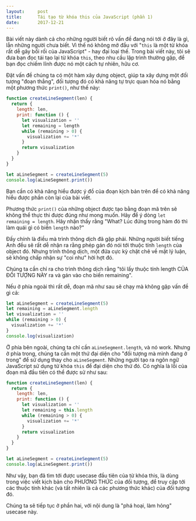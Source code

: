 ```yaml
---
layout:     post
title:      Tái tạo từ khóa this của JavaScript (phần 1)
date:       2017-12-21
---
```


Bài viết này dành cả cho những người biết rõ vấn đề đang nói tới ở đây là gì, lẫn những
người chưa biết. Vì thế nó không mở đầu với "`this` là một từ khóa rất dễ gây bối rối
của JavaScript" - hay đại loại thế. Trong bài viết này, tôi sẽ đưa bạn đọc tái tạo lại
từ khóa `this`, theo nhu cầu lập trình thường gặp, để bạn đọc chiếm lĩnh được nó một 
cách tự nhiên, hữu cơ.

Đặt vấn đề chúng ta có một hàm xây dựng object, giúp ta xây dựng một đối tượng "đoạn 
thẳng", đối tượng đó có khả năng tự trực quan hóa nó bằng một phương thức `print()`, như
thế này:

```javascript
function createLineSegment(len) {
  return {
    length: len,
    print: function () {
      let visualization = ''
      let remaining = length
      while (remaining > 0) {
        visualization += '*'
      }
      return visualization
    }
  }
}

let aLineSegment = createLineSegment(5)
console.log(aLineSegment.print())
```

Bạn cần có khả năng hiểu được ý đồ của đoạn kịch bản trên để có khả năng hiểu được phần
còn lại của bài viết.

Phương thức `print()` của những object được tạo bằng đoạn mã trên sẽ không thể thực thi
được đúng như mong muốn. Hãy để ý dòng `let remaining = length`. Hãy nhận thấy rằng "What?
Lúc đứng trong hàm đó thì làm quái gì có biến `length` nào?"

Đấy chính là điều mà trình thông dịch đã gặp phải. Những người biết tiếng Anh đều sẽ 
rất dễ nhận ra rằng phép gán đó nói tới thuộc tính `length` của object đó. Nhưng trình 
thông dịch, một đứa cực kỳ chặt chẽ về mặt lý luận, sẽ không chấp nhận sự "coi như" hời
hợt đó.

Chúng ta cần chỉ ra cho trình thông dịch rằng "tôi lấy thuộc tính length CỦA ĐỐI TƯỢNG 
NÀY ra và gán vào cho biến remaining".

Nếu ở phía ngoài thì rất dễ, đoạn mã như sau sẽ chạy mà không gặp vấn đề gì cả:

```javascript
let aLineSegment = createLineSegment(5)
let remaining = aLineSegment.length
let visualization = ''
while (remaining > 0) {
  visualization += '*'
}
console.log(visualization)
```

Ở phía bên ngoài, chúng ta chỉ cần `aLineSegment.length`, và nó work. Nhưng ở phía trong, 
chúng ta cần một thứ đại diện cho "đối tượng mà mình đang ở trong" để sử dụng thay cho
`aLineSegment`. Những người tạo ra ngôn ngữ JavaScript sử dụng từ khóa `this` để đại 
diện cho thứ đó. Có nghĩa là lỗi của đoạn mã đầu tiên có thể được sử như sau:

```javascript
function createLineSegment(len) {
  return {
    length: len,
    print: function () {
      let visualization = ''
      let remaining = this.length
      while (remaining > 0) {
        visualization += '*'
      }
      return visualization
    }
  }
}

let aLineSegment = createLineSegment(5)
console.log(aLineSegment.print())
```

Như vậy, bạn đã tìm tới được usecase đầu tiên của từ khóa this, là dùng trong việc viết 
kịch bản cho PHƯƠNG THỨC của đối tượng, để truy cập tới các thuộc tính khác (và tất nhiên
là cả các phương thức khác) của đối tượng đó.

Chúng ta sẽ tiếp tục ở phần hai, với nội dung là "phá hoại, làm hỏng" usecase này.
